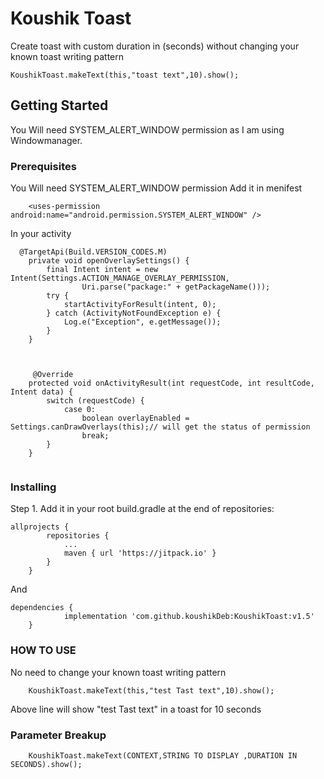 # Koushik Toast

Create toast with custom duration in (seconds) without changing your known toast writing pattern
```
KoushikToast.makeText(this,"toast text",10).show();
```

## Getting Started
You Will need SYSTEM_ALERT_WINDOW permission as I am using Windowmanager.


### Prerequisites

You Will need SYSTEM_ALERT_WINDOW permission
Add it in menifest
```
    <uses-permission android:name="android.permission.SYSTEM_ALERT_WINDOW" />
```

In your activity

```
  @TargetApi(Build.VERSION_CODES.M)
    private void openOverlaySettings() {
        final Intent intent = new Intent(Settings.ACTION_MANAGE_OVERLAY_PERMISSION,
                Uri.parse("package:" + getPackageName()));
        try {
            startActivityForResult(intent, 0);
        } catch (ActivityNotFoundException e) {
            Log.e("Exception", e.getMessage());
        }
    }
    
    
    
     @Override
    protected void onActivityResult(int requestCode, int resultCode, Intent data) {
        switch (requestCode) {
            case 0:
                boolean overlayEnabled = Settings.canDrawOverlays(this);// will get the status of permission 
                break;
        }
    }
    

```




### Installing

Step 1. Add it in your root build.gradle at the end of repositories:

```
allprojects {
		repositories {
			...
			maven { url 'https://jitpack.io' }
		}
	}
```

And 

```
dependencies {
	        implementation 'com.github.koushikDeb:KoushikToast:v1.5'
	}
```


### HOW TO USE

No need to change your known toast writing pattern  

```
    KoushikToast.makeText(this,"test Tast text",10).show();
```

Above line will  show "test Tast text" in a toast for 10 seconds 

### Parameter Breakup
```
    KoushikToast.makeText(CONTEXT,STRING TO DISPLAY ,DURATION IN SECONDS).show();
```

















